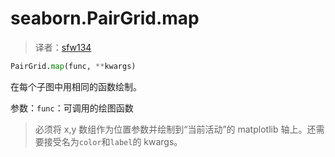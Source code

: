 # seaborn.PairGrid.map

> 译者：[sfw134](https://github.com/sfw134)

```py
PairGrid.map(func, **kwargs)
```

在每个子图中用相同的函数绘制。

参数：`func`：可调用的绘图函数

> 必须将 x,y 数组作为位置参数并绘制到“当前活动”的 matplotlib 轴上。还需要接受名为`color`和`label`的 kwargs。

